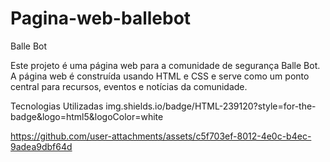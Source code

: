 # Pagina-web-ballebot

Balle Bot 

Este projeto é uma página web para a comunidade de segurança Balle Bot. A página web é construída usando HTML e CSS e serve como um ponto central para recursos, eventos e notícias da comunidade.

Tecnologias Utilizadas
img.shields.io/badge/HTML-239120?style=for-the-badge&logo=html5&logoColor=white


https://github.com/user-attachments/assets/c5f703ef-8012-4e0c-b4ec-9adea9dbf64d



